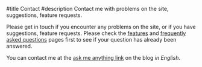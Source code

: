#title Contact
#description Contact me with problems on the site, suggestions, feature requests.

Please get in touch if you encounter any problems on the site, or if
you have suggestions, feature requests.  Please check the
[features](/features.html) and [frequently asked questions](/FAQ.html)
pages first to see if your question has already been answered.

You can contact me at the
[ask me anything link](http://blog.mailnesia.com/ask) on the blog *in
English*.
